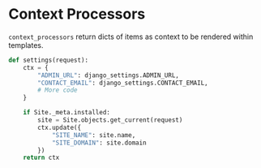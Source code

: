 # Context Processors

```context_processors``` return dicts of items as context to be rendered within templates.

```python
def settings(request):
    ctx = {
        "ADMIN_URL": django_settings.ADMIN_URL,
        "CONTACT_EMAIL": django_settings.CONTACT_EMAIL,
        # More code
    }

    if Site._meta.installed:
        site = Site.objects.get_current(request)
        ctx.update({
            "SITE_NAME": site.name,
            "SITE_DOMAIN": site.domain
        })
    return ctx
```
